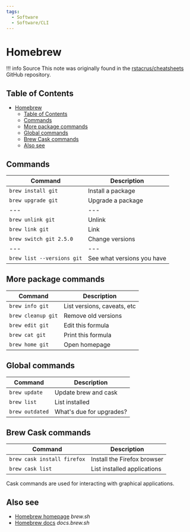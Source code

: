 ```yaml
---
tags:
  - Software
  - Software/CLI
---
```


# Homebrew

!!! info Source
This note was originally found in the [rstacrus/cheatsheets](https://github.com/rstacruz/cheatsheets) GitHub repository.

## Table of Contents

- [Homebrew](#homebrew)
  - [Table of Contents](#table-of-contents)
  - [Commands](#commands)
  - [More package commands](#more-package-commands)
  - [Global commands](#global-commands)
  - [Brew Cask commands](#brew-cask-commands)
  - [Also see](#also-see)

## Commands

| Command                    | Description                |
| -------------------------- | -------------------------- |
| `brew install git`         | Install a package          |
| `brew upgrade git`         | Upgrade a package          |
| ---                        | ---                        |
| `brew unlink git`          | Unlink                     |
| `brew link git`            | Link                       |
| `brew switch git 2.5.0`    | Change versions            |
| ---                        | ---                        |
| `brew list --versions git` | See what versions you have |

## More package commands

| Command            | Description                 |
| ------------------ | --------------------------- |
| `brew info git`    | List versions, caveats, etc |
| `brew cleanup git` | Remove old versions         |
| `brew edit git`    | Edit this formula           |
| `brew cat git`     | Print this formula          |
| `brew home git`    | Open homepage               |

## Global commands

| Command         | Description              |
| --------------- | ------------------------ |
| `brew update`   | Update brew and cask     |
| `brew list`     | List installed           |
| `brew outdated` | What's due for upgrades? |

## Brew Cask commands

| Command                     | Description                 |
| --------------------------- | --------------------------- |
| `brew cask install firefox` | Install the Firefox browser |
| `brew cask list`            | List installed applications |

Cask commands are used for interacting with graphical applications.

## Also see

- [Homebrew homepage](https://brew.sh/) _brew.sh_
- [Homebrew docs](https://docs.brew.sh) _docs.brew.sh_
